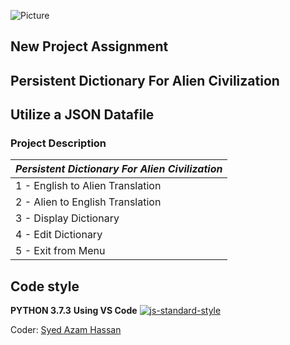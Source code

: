 ![Picture](https://i.ibb.co/3d19RQk/Clipboard01.png)

## **New Project Assignment**
## **Persistent Dictionary For Alien Civilization**
## **Utilize a JSON Datafile**

### Project Description

| *Persistent Dictionary For Alien Civilization* |
| --------------------------- |
| 1 - English to Alien Translation |
| 2 - Alien to English Translation |
| 3 - Display Dictionary |
| 4 - Edit Dictionary |
| 5 - Exit from Menu |

## Code style
**PYTHON 3.7.3**
**Using VS Code**
[![js-standard-style](https://img.shields.io/pypi/pyversions/Django.svg?style=flat)](https://github.com/python)

Coder: [Syed Azam Hassan](https://github.com/Syed-Azam)
